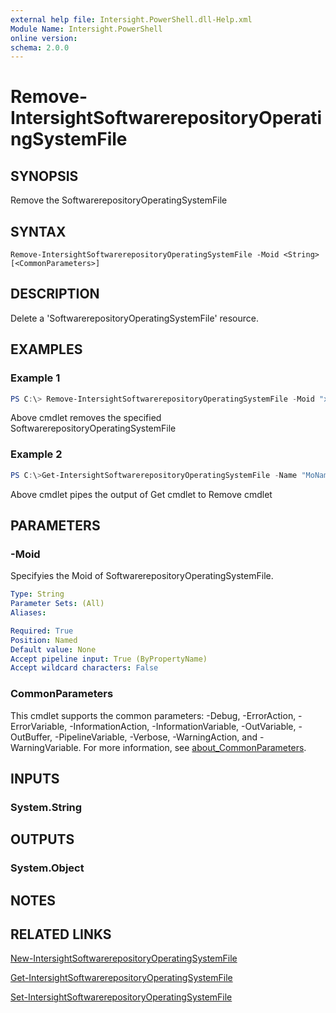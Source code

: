 ```yaml
---
external help file: Intersight.PowerShell.dll-Help.xml
Module Name: Intersight.PowerShell
online version:
schema: 2.0.0
---
```


# Remove-IntersightSoftwarerepositoryOperatingSystemFile

## SYNOPSIS
Remove the SoftwarerepositoryOperatingSystemFile

## SYNTAX

```
Remove-IntersightSoftwarerepositoryOperatingSystemFile -Moid <String> [<CommonParameters>]
```

## DESCRIPTION
Delete a &apos;SoftwarerepositoryOperatingSystemFile&apos; resource.

## EXAMPLES

### Example 1
```powershell
PS C:\> Remove-IntersightSoftwarerepositoryOperatingSystemFile -Moid "xxxxxxxxxxxxxxxxxxxxxxxxxxx"
```
Above cmdlet removes the specified SoftwarerepositoryOperatingSystemFile 

### Example 2
```powershell
PS C:\>Get-IntersightSoftwarerepositoryOperatingSystemFile -Name "MoName"|  Remove-IntersightSoftwarerepositoryOperatingSystemFile
```
Above cmdlet pipes the output of Get cmdlet to Remove cmdlet

## PARAMETERS

### -Moid
Specifyies the Moid of SoftwarerepositoryOperatingSystemFile.

```yaml
Type: String
Parameter Sets: (All)
Aliases:

Required: True
Position: Named
Default value: None
Accept pipeline input: True (ByPropertyName)
Accept wildcard characters: False
```

### CommonParameters
This cmdlet supports the common parameters: -Debug, -ErrorAction, -ErrorVariable, -InformationAction, -InformationVariable, -OutVariable, -OutBuffer, -PipelineVariable, -Verbose, -WarningAction, and -WarningVariable. For more information, see [about_CommonParameters](http://go.microsoft.com/fwlink/?LinkID=113216).

## INPUTS

### System.String

## OUTPUTS

### System.Object
## NOTES

## RELATED LINKS

[New-IntersightSoftwarerepositoryOperatingSystemFile](./New-IntersightSoftwarerepositoryOperatingSystemFile.md)

[Get-IntersightSoftwarerepositoryOperatingSystemFile](./Get-IntersightSoftwarerepositoryOperatingSystemFile.md)

[Set-IntersightSoftwarerepositoryOperatingSystemFile](./Set-IntersightSoftwarerepositoryOperatingSystemFile.md)

